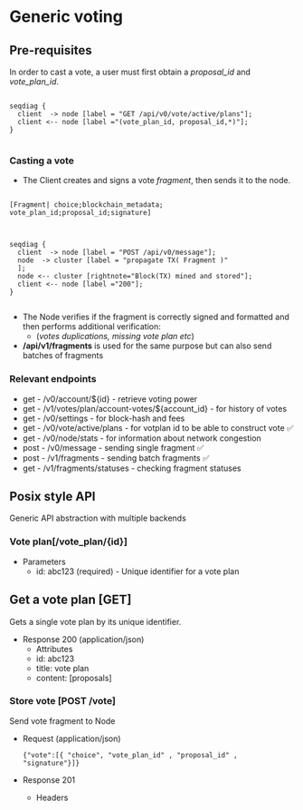 # Generic voting

## Pre-requisites

In order to cast a vote, a user must first obtain a *proposal_id* and *vote_plan_id*.

```kroki-seqdiag

seqdiag {
  client  -> node [label = "GET /api/v0/vote/active/plans"];
  client <-- node [label ="(vote_plan_id, proposal_id,*)"];
}
    
```

### Casting a vote

- The Client creates and signs a vote *fragment*, then sends it to the node.

```kroki-nomnoml

[Fragment| choice;blockchain_metadata; vote_plan_id;proposal_id;signature]
    
```

```kroki-seqdiag

seqdiag {
  client  -> node [label = "POST /api/v0/message"];
  node  -> cluster [label = "propagate TX( Fragment )"
  ];
  node <-- cluster [rightnote="Block(TX) mined and stored"];
  client <-- node [label ="200"];
}
    
```

- The Node verifies if the fragment is correctly signed and formatted and then performs additional verification:
  - (*votes duplications, missing vote plan etc*)
- **/api/v1/fragments** is used for the same purpose but can also send batches of fragments

### Relevant endpoints

- get - /v0/account/${id} - retrieve voting power
- get - /v1/votes/plan/account-votes/${account_id} - for history of votes
- get - /v0/settings - for block-hash and fees
- get - /v0/vote/active/plans - for votplan id to be able to construct vote ✅	
- get - /v0/node/stats - for information about network congestion
- post - /v0/message - sending single fragment ✅
- post - /v1/fragments -  sending batch fragments ✅	
- get  - /v1/fragments/statuses - checking fragment statuses

## Posix style API

Generic API abstraction with multiple backends

### Vote plan[/vote_plan/{id}]

- Parameters
    - id: abc123 (required) - Unique identifier for a vote plan

## Get a vote plan [GET]

Gets a single vote plan by its unique identifier.

- Response 200 (application/json)
    - Attributes
    - id: abc123
    - title: vote plan
    - content: [proposals]

### Store vote [POST /vote]

Send vote fragment to Node

- Request (application/json)

  ```
  {"vote":[{ "choice", "vote_plan_id" , "proposal_id" , "signature"}]}
  ```
  
- Response 201
    - Headers